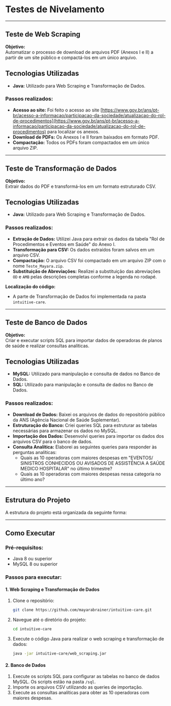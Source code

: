 # **Testes de Nivelamento**

---

## **Teste de Web Scraping**

**Objetivo:**  
Automatizar o processo de download de arquivos PDF (Anexos I e II) a partir de um site público e compactá-los em um único arquivo.


## **Tecnologias Utilizadas**

- **Java:** Utilizado para Web Scraping e Transformação de Dados.


### **Passos realizados:**
- **Acesso ao site:** Foi feito o acesso ao site [https://www.gov.br/ans/pt-br/acesso-a-informacao/participacao-da-sociedade/atualizacao-do-rol-de-procedimentos](https://www.gov.br/ans/pt-br/acesso-a-informacao/participacao-da-sociedade/atualizacao-do-rol-de-procedimentos) para localizar os anexos.
- **Download de PDFs:** Os Anexos I e II foram baixados em formato PDF.
- **Compactação:** Todos os PDFs foram compactados em um único arquivo ZIP.

---

## **Teste de Transformação de Dados**


**Objetivo:**  
Extrair dados do PDF e transformá-los em um formato estruturado CSV.

## **Tecnologias Utilizadas**

- **Java:** Utilizado para Web Scraping e Transformação de Dados.

### **Passos realizados:**
- **Extração de Dados:** Utilizei Java para extrair os dados da tabela "Rol de Procedimentos e Eventos em Saúde" do Anexo I.
- **Transformação para CSV:** Os dados extraídos foram salvos em um arquivo CSV.
- **Compactação:** O arquivo CSV foi compactado em um arquivo ZIP com o nome `Teste_Mayara.zip`.
- **Substituição de Abreviações:** Realizei a substituição das abreviações `OD` e `AMB` pelas descrições completas conforme a legenda no rodapé.


**Localização do código:**
- A parte de Transformação de Dados foi implementada na pasta `intuitive-care`.

---

## **Teste de Banco de Dados**


**Objetivo:**  
Criar e executar scripts SQL para importar dados de operadoras de planos de saúde e realizar consultas analíticas.

## **Tecnologias Utilizadas**

- **MySQL:** Utilizado para manipulação e consulta de dados no Banco de Dados.
- **SQL:** Utilizado para manipulação e consulta de dados no Banco de Dados.


### **Passos realizados:**
- **Download de Dados:** Baixei os arquivos de dados do repositório público da ANS (Agência Nacional de Saúde Suplementar).
- **Estruturação do Banco:** Criei queries SQL para estruturar as tabelas necessárias para armazenar os dados no MySQL.
- **Importação dos Dados:** Desenvolvi queries para importar os dados dos arquivos CSV para o banco de dados.
- **Consulta Analítica:** Elaborei as seguintes queries para responder às perguntas analíticas:
    - Quais as 10 operadoras com maiores despesas em "EVENTOS/ SINISTROS CONHECIDOS OU AVISADOS DE ASSISTÊNCIA A SAÚDE MEDICO HOSPITALAR" no último trimestre?
    - Quais as 10 operadoras com maiores despesas nessa categoria no último ano?

    
---

## **Estrutura do Projeto**


A estrutura do projeto está organizada da seguinte forma:

---

## **Como Executar**

### **Pré-requisitos:**
- Java 8 ou superior
- MySQL 8 ou superior


### **Passos para executar:**


#### **1. Web Scraping e Transformação de Dados**
1. Clone o repositório:
    ```bash
    git clone https://github.com/mayarabrainer/intuitive-care.git
    ```
2. Navegue até o diretório do projeto:
    ```bash
    cd intuitive-care
    ```
3. Execute o código Java para realizar o web scraping e transformação de dados:
    ```bash
    java -jar intuitive-care/web_scraping.jar
    ```


#### **2. Banco de Dados**
1. Execute os scripts SQL para configurar as tabelas no banco de dados MySQL. Os scripts estão na pasta `/sql`.
2. Importe os arquivos CSV utilizando as queries de importação.
3. Execute as consultas analíticas para obter as 10 operadoras com maiores despesas.

